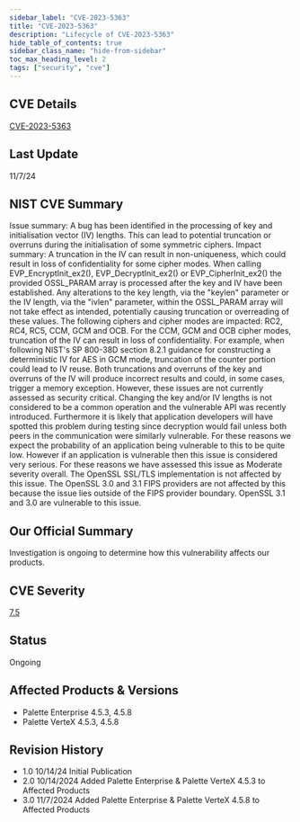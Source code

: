 ```yaml
---
sidebar_label: "CVE-2023-5363"
title: "CVE-2023-5363"
description: "Lifecycle of CVE-2023-5363"
hide_table_of_contents: true
sidebar_class_name: "hide-from-sidebar"
toc_max_heading_level: 2
tags: ["security", "cve"]
---
```


## CVE Details

[CVE-2023-5363](https://nvd.nist.gov/vuln/detail/CVE-2023-5363)

## Last Update

11/7/24

## NIST CVE Summary

Issue summary: A bug has been identified in the processing of key and initialisation vector (IV) lengths. This can lead
to potential truncation or overruns during the initialisation of some symmetric ciphers. Impact summary: A truncation in
the IV can result in non-uniqueness, which could result in loss of confidentiality for some cipher modes. When calling
EVP_EncryptInit_ex2(), EVP_DecryptInit_ex2() or EVP_CipherInit_ex2() the provided OSSL_PARAM array is processed after
the key and IV have been established. Any alterations to the key length, via the "keylen" parameter or the IV length,
via the "ivlen" parameter, within the OSSL_PARAM array will not take effect as intended, potentially causing truncation
or overreading of these values. The following ciphers and cipher modes are impacted: RC2, RC4, RC5, CCM, GCM and OCB.
For the CCM, GCM and OCB cipher modes, truncation of the IV can result in loss of confidentiality. For example, when
following NIST's SP 800-38D section 8.2.1 guidance for constructing a deterministic IV for AES in GCM mode, truncation
of the counter portion could lead to IV reuse. Both truncations and overruns of the key and overruns of the IV will
produce incorrect results and could, in some cases, trigger a memory exception. However, these issues are not currently
assessed as security critical. Changing the key and/or IV lengths is not considered to be a common operation and the
vulnerable API was recently introduced. Furthermore it is likely that application developers will have spotted this
problem during testing since decryption would fail unless both peers in the communication were similarly vulnerable. For
these reasons we expect the probability of an application being vulnerable to this to be quite low. However if an
application is vulnerable then this issue is considered very serious. For these reasons we have assessed this issue as
Moderate severity overall. The OpenSSL SSL/TLS implementation is not affected by this issue. The OpenSSL 3.0 and 3.1
FIPS providers are not affected by this because the issue lies outside of the FIPS provider boundary. OpenSSL 3.1 and
3.0 are vulnerable to this issue.

## Our Official Summary

Investigation is ongoing to determine how this vulnerability affects our products.

## CVE Severity

[7.5](https://nvd.nist.gov/vuln/detail/CVE-2023-5363)

## Status

Ongoing

## Affected Products & Versions

- Palette Enterprise 4.5.3, 4.5.8
- Palette VerteX 4.5.3, 4.5.8

## Revision History

- 1.0 10/14/24 Initial Publication
- 2.0 10/14/2024 Added Palette Enterprise & Palette VerteX 4.5.3 to Affected Products
- 3.0 11/7/2024 Added Palette Enterprise & Palette VerteX 4.5.8 to Affected Products